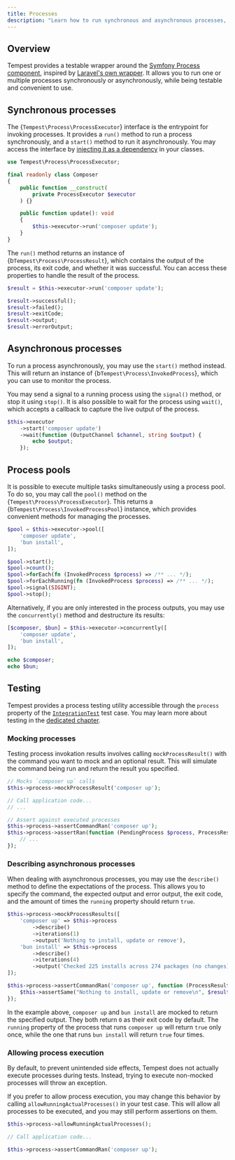 ```yaml
---
title: Processes
description: "Learn how to run synchronous and asynchronous processes, capture their output, and test them."
---
```


## Overview

Tempest provides a testable wrapper around the [Symfony Process component](https://symfony.com/doc/current/components/process.html), inspired by [Laravel's own wrapper](https://laravel.com/docs/12.x/processes). It allows you to run one or multiple processes synchronously or asynchronously, while being testable and convenient to use.

## Synchronous processes

The {`Tempest\Process\ProcessExecutor`} interface is the entrypoint for invoking processes. It provides a `run()` method to run a process synchronously, and a `start()` method to run it asynchronously. You may access the interface by [injecting it as a dependency](../1-essentials/05-container.md) in your classes.

```php app/Composer.php
use Tempest\Process\ProcessExecutor;

final readonly class Composer
{
    public function __construct(
        private ProcessExecutor $executor
    ) {}

    public function update(): void
    {
        $this->executor->run('composer update');
    }
}
```

The `run()` method returns an instance of {b`Tempest\Process\ProcessResult`}, which contains the output of the process, its exit code, and whether it was successful. You can access these properties to handle the result of the process.

```php app/Composer.php
$result = $this->executor->run('composer update');

$result->successful();
$result->failed();
$result->exitCode;
$result->output;
$result->errorOutput;
```

## Asynchronous processes

To run a process asynchronously, you may use the `start()` method instead. This will return an instance of {b`Tempest\Process\InvokedProcess`}, which you can use to monitor the process.

You may send a signal to a running process using the `signal()` method, or stop it using `stop()`. It is also possible to wait for the process using `wait()`, which accepts a callback to capture the live output of the process.

```php app/Composer.php
$this->executor
    ->start('composer update')
    ->wait(function (OutputChannel $channel, string $output) {
        echo $output;
    });
```

## Process pools

It is possible to execute multiple tasks simultaneously using a process pool. To do so, you may call the `pool()` method on the {`Tempest\Process\ProcessExecutor`}. This returns a {b`Tempest\Process\InvokedProcessPool`} instance, which provides convenient methods for managing the processes.

```php
$pool = $this->executor->pool([
    'composer update',
    'bun install',
]);

$pool->start();
$pool->count();
$pool->forEach(fn (InvokedProcess $process) => /** ... */);
$pool->forEachRunning(fn (InvokedProcess $process) => /** ... */);
$pool->signal(SIGINT);
$pool->stop();
```

Alternatively, if you are only interested in the process outputs, you may use the `concurrently()` method and destructure its results:

```php
[$composer, $bun] = $this->executor->concurrently([
    'composer update',
    'bun install',
]);

echo $composer;
echo $bun;
```

## Testing

Tempest provides a process testing utility accessible through the `process` property of the [`IntegrationTest`](https://github.com/tempestphp/tempest-framework/blob/main/src/Tempest/Framework/Testing/IntegrationTest.php) test case. You may learn more about testing in the [dedicated chapter](../1-essentials/07-testing.md).

### Mocking processes

Testing process invokation results involves calling `mockProcessResult()` with the command you want to mock and an optional result. This will simulate the command being run and return the result you specified.

```php
// Mocks `composer up` calls
$this->process->mockProcessResult('composer up');

// Call application code...
// ...

// Assert against executed processes
$this->process->assertCommandRan('composer up');
$this->process->assertRan(function (PendingProcess $process, ProcessResult $result) {
    // ...
});
```

### Describing asynchronous processes

When dealing with asynchronous processes, you may use the `describe()` method to define the expectations of the process. This allows you to specify the command, the expected output and error output, the exit code, and the amount of times the `running` property should return `true`.

```php
$this->process->mockProcessResults([
    'composer up' => $this->process
        ->describe()
        ->iterations(1)
        ->output('Nothing to install, update or remove'),
    'bun install' => $this->process
        ->describe()
        ->iterations(4)
        ->output('Checked 225 installs across 274 packages (no changes) [144.00ms]'),
]);

$this->process->assertCommandRan('composer up', function (ProcessResult $result) {
    $this->assertSame("Nothing to install, update or remove\n", $result->output);
});
```

In the example above, `composer up` and `bun install` are mocked to return the specified output. They both return `0` as their exit code by default. The `running` property of the process that runs `composer up` will return `true` only once, while the one that runs `bun install` will return `true` four times.

### Allowing process execution

By default, to prevent unintended side effects, Tempest does not actually execute processes during tests. Instead, trying to execute non-mocked processes will throw an exception.

If you prefer to allow process execution, you may change this behavior by calling `allowRunningActualProcesses()` in your test case. This will allow all processes to be executed, and you may still perform assertions on them.

```php
$this->process->allowRunningActualProcesses();

// Call application code...

$this->process->assertCommandRan('composer up');
```
